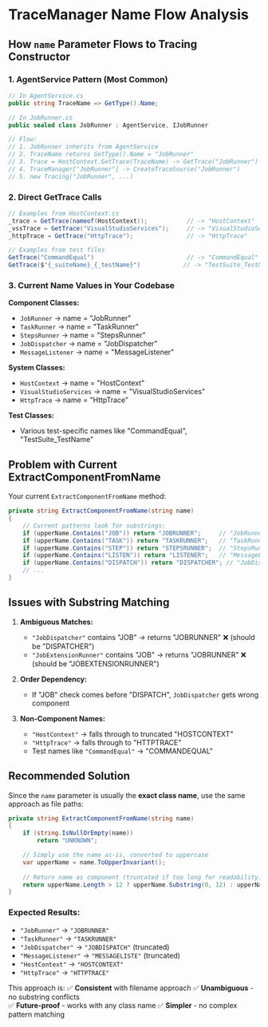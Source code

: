 # TraceManager Name Flow Analysis

## How `name` Parameter Flows to Tracing Constructor

### 1. **AgentService Pattern (Most Common)**
```csharp
// In AgentService.cs
public string TraceName => GetType().Name;

// In JobRunner.cs
public sealed class JobRunner : AgentService, IJobRunner

// Flow:
// 1. JobRunner inherits from AgentService
// 2. TraceName returns GetType().Name = "JobRunner"
// 3. Trace = HostContext.GetTrace(TraceName) -> GetTrace("JobRunner")
// 4. TraceManager["JobRunner"] -> CreateTraceSource("JobRunner")
// 5. new Tracing("JobRunner", ...)
```

### 2. **Direct GetTrace Calls**
```csharp
// Examples from HostContext.cs
_trace = GetTrace(nameof(HostContext));           // -> "HostContext"
_vssTrace = GetTrace("VisualStudioServices");     // -> "VisualStudioServices" 
_httpTrace = GetTrace("HttpTrace");               // -> "HttpTrace"

// Examples from test files
GetTrace("CommandEqual")                          // -> "CommandEqual"
GetTrace($"{_suiteName}_{_testName}")            // -> "TestSuite_TestName"
```

### 3. **Current Name Values in Your Codebase**

**Component Classes:**
- `JobRunner` → name = "JobRunner"
- `TaskRunner` → name = "TaskRunner" 
- `StepsRunner` → name = "StepsRunner"
- `JobDispatcher` → name = "JobDispatcher"
- `MessageListener` → name = "MessageListener"

**System Classes:**
- `HostContext` → name = "HostContext"
- `VisualStudioServices` → name = "VisualStudioServices"
- `HttpTrace` → name = "HttpTrace"

**Test Classes:**
- Various test-specific names like "CommandEqual", "TestSuite_TestName"

## Problem with Current ExtractComponentFromName

Your current `ExtractComponentFromName` method:
```csharp
private string ExtractComponentFromName(string name)
{
    // Current patterns look for substrings:
    if (upperName.Contains("JOB")) return "JOBRUNNER";     // "JobRunner" ✓, "JobDispatcher" ✗ 
    if (upperName.Contains("TASK")) return "TASKRUNNER";   // "TaskRunner" ✓
    if (upperName.Contains("STEP")) return "STEPSRUNNER";  // "StepsRunner" ✓
    if (upperName.Contains("LISTEN")) return "LISTENER";   // "MessageListener" ✓
    if (upperName.Contains("DISPATCH")) return "DISPATCHER"; // "JobDispatcher" ✓
    // ...
}
```

## Issues with Substring Matching

1. **Ambiguous Matches:**
   - `"JobDispatcher"` contains "JOB" → returns "JOBRUNNER" ❌ (should be "DISPATCHER")
   - `"JobExtensionRunner"` contains "JOB" → returns "JOBRUNNER" ❌ (should be "JOBEXTENSIONRUNNER")

2. **Order Dependency:**
   - If "JOB" check comes before "DISPATCH", `JobDispatcher` gets wrong component

3. **Non-Component Names:**
   - `"HostContext"` → falls through to truncated "HOSTCONTEXT"
   - `"HttpTrace"` → falls through to "HTTPTRACE"
   - Test names like `"CommandEqual"` → "COMMANDEQUAL"

## Recommended Solution

Since the `name` parameter is usually the **exact class name**, use the same approach as file paths:

```csharp
private string ExtractComponentFromName(string name)
{
    if (string.IsNullOrEmpty(name))
        return "UNKNOWN";

    // Simply use the name as-is, converted to uppercase
    var upperName = name.ToUpperInvariant();
    
    // Return name as component (truncated if too long for readability)
    return upperName.Length > 12 ? upperName.Substring(0, 12) : upperName;
}
```

### Expected Results:
- `"JobRunner"` → `"JOBRUNNER"`
- `"TaskRunner"` → `"TASKRUNNER"`  
- `"JobDispatcher"` → `"JOBDISPATCH"` (truncated)
- `"MessageListener"` → `"MESSAGELISTE"` (truncated)
- `"HostContext"` → `"HOSTCONTEXT"`
- `"HttpTrace"` → `"HTTPTRACE"`

This approach is:
✅ **Consistent** with filename approach
✅ **Unambiguous** - no substring conflicts  
✅ **Future-proof** - works with any class name
✅ **Simpler** - no complex pattern matching

